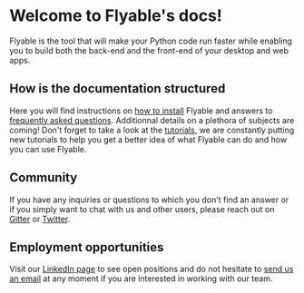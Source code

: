 # Welcome to Flyable's docs!

Flyable is the tool that will make your Python code run faster while enabling you to build both the back-end and the front-end of your desktop and web apps.

## How is the documentation structured

Here you will find instructions on [how to install](get-started.md#_1-install) Flyable and answers to [frequently asked questions](faq.md). Additionnal details on a plethora of subjects are coming! Don't forget to take a look at the [tutorials](http://flyabledev.com/tutorial.html), we are constantly putting new tutorials to help you get a better idea of what Flyable can do and how you can use Flyable.

## Community

If you have any inquiries or questions to which you don't find an answer or if you simply want to chat with us and other users, please reach out on [Gitter](https://gitter.im/FlyableDev/community) or [Twitter](https://twitter.com/FlyableDev).

## Employment opportunities

Visit our [LinkedIn page](https://www.linkedin.com/company/flyable) to see open positions and do not hesitate to [send us an email](mailto:contact@flyable.dev) at any moment if you are interested in working with our team.